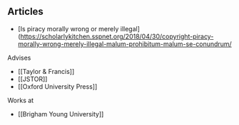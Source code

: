 ## Articles
- [Is piracy morally wrong or merely illegal](https://scholarlykitchen.sspnet.org/2018/04/30/copyright-piracy-morally-wrong-merely-illegal-malum-prohibitum-malum-se-conundrum/




Advises
- [[Taylor & Francis]]
- [[JSTOR]]
- [[Oxford University Press]]

Works at
- [[Brigham Young University]]